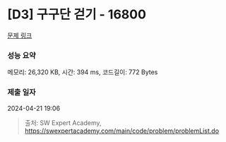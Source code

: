 # [D3] 구구단 걷기 - 16800 

[문제 링크](https://swexpertacademy.com/main/code/problem/problemDetail.do?contestProbId=AYaf9W8afyMDFAQ9) 

### 성능 요약

메모리: 26,320 KB, 시간: 394 ms, 코드길이: 772 Bytes

### 제출 일자

2024-04-21 19:06



> 출처: SW Expert Academy, https://swexpertacademy.com/main/code/problem/problemList.do